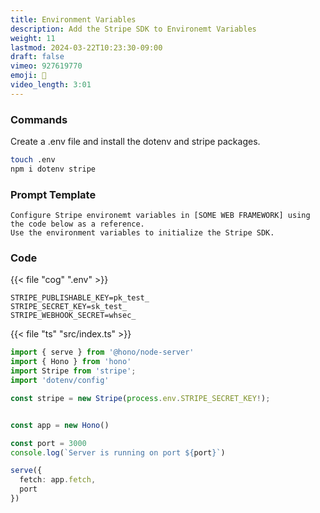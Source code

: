 ```yaml
---
title: Environment Variables 
description: Add the Stripe SDK to Environemt Variables
weight: 11
lastmod: 2024-03-22T10:23:30-09:00
draft: false
vimeo: 927619770
emoji: 🔐
video_length: 3:01
---
```


### Commands

Create a .env file and install the dotenv and stripe packages.

```bash
touch .env
npm i dotenv stripe
```

### Prompt Template

```text
Configure Stripe environemt variables in [SOME WEB FRAMEWORK] using the code below as a reference. 
Use the environment variables to initialize the Stripe SDK.
```

### Code

{{< file "cog" ".env" >}}
```text
STRIPE_PUBLISHABLE_KEY=pk_test_
STRIPE_SECRET_KEY=sk_test_
STRIPE_WEBHOOK_SECRET=whsec_
```

{{< file "ts" "src/index.ts" >}}
```typescript
import { serve } from '@hono/node-server'
import { Hono } from 'hono'
import Stripe from 'stripe';
import 'dotenv/config'

const stripe = new Stripe(process.env.STRIPE_SECRET_KEY!);


const app = new Hono()

const port = 3000
console.log(`Server is running on port ${port}`)

serve({
  fetch: app.fetch,
  port
})
```

